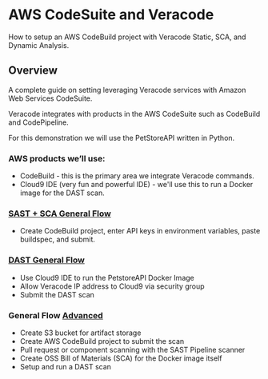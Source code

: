 # AWS CodeSuite and Veracode

How to setup an AWS CodeBuild project with Veracode Static, SCA, and Dynamic Analysis.

## Overview
A complete guide on setting leveraging Veracode services with Amazon Web Services CodeSuite.

Veracode integrates with products in the AWS CodeSuite such as CodeBuild and CodePipeline.

For this demonstration we will use the PetStoreAPI written in Python.  

### AWS products we’ll use:

* CodeBuild - this is the primary area we integrate Veracode commands. 
* Cloud9 IDE (very fun and powerful IDE) - we'll use this to run a Docker image for the DAST scan.

### [SAST + SCA General Flow ](1_SAST_SCA_PolicyScan)
* Create CodeBuild project, enter API keys in environment variables, paste buildspec, and submit.

### [DAST General Flow ](2_DAST)
* Use Cloud9 IDE to run the PetstoreAPI Docker Image
* Allow Veracode IP address to Cloud9 via security group
* Submit the DAST scan

### General Flow [Advanced](Advanced)
* Create S3 bucket for artifact storage
* Create AWS CodeBuild project to submit the scan
* Pull request or component scanning with the SAST Pipeline scanner
* Create OSS Bill of Materials (SCA) for the Docker image itself
* Setup and run a DAST scan